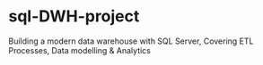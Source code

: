# sql-DWH-project
Building a modern data warehouse with SQL Server, Covering ETL Processes, Data modelling &amp; Analytics
